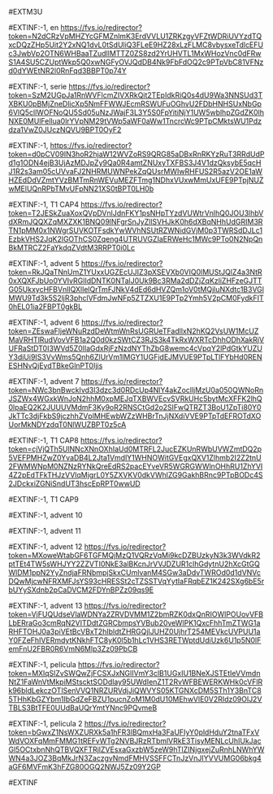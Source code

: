 #EXTM3U

#EXTINF:-1, en
https://fvs.io/redirector?token=N2dCRzVpMHZYcGFMZnlmK3ErdVVLU1ZRKzgyVFZtWDRiUVYzdTQxcDQzZHp5Uit2Y2xNQ1dvL0tSdUliQ3FLeE9HZ28xLzFLMC8vbysxeTdlcEFUc3JwbVp2OTN6WHBaaTZudllMTTZ0ZS8zd2YrUHVTL1MxWHozVnc0dFRwS1A4SU5CZUptWkp5Q0xwNGFyOVJQdDB4Nk9FbFdOQ2c9PTpVbC81VFNzd0dYWEtNR2l0RnFqd3BBPT0p74Y





#EXTINF:-1, serie
https://fvs.io/redirector?token=SzM2UGpJa1RnWVFlcmZIVXRkQit2TEpIdkRiQ0s4dU9Wa3NNSUd3TXBKU0pBMjZneDlicXp5NmFFWWJEcmRSWUFuOGhvU2FDbHNHSUxNbGp6VlQ5cllWOFNoQU5Sd05uNzJWajF3L3Y5S0FpYitiNjY1UW5wblhpZGdZK0lhNXE0MUlFellua0lrYVpNM29tVWp5aWF0aWw1TncrcWc9PTpCMktsWU1Pdzdza1VwZ0JUczNQVU9BPT0OyF2


#EXTINF:-1, 
https://fvs.io/redirector?token=d0pCV09IN3hoR2hjaW12WVZoRS9QRG85aDBxRnRKYzRuT3RRdUdPd1g1ODN4ejB3UjAzMDJpZy9Qa0R4amtZNUxyTXFBS3J4V1dzQksybE5qcHJ1R2s3am05cUVvaFJ2NHRMUWNPekZqQUsrMWIwRHFUS2R5azV2OE1aWHZEdDdVZmtYVzBMTmRnWEVuMEZFTmg1NDhxVUxwMmUxUFE9PTpjNUZwMElUQnRPbTMvUFpNN21XS0tBPT0LH0b

#EXTINF:-1, T1 CAP4
https://fvs.io/redirector?token=T2JESkZuaXoxQVpDVnlJdnFKY1psNHpTYzdVUWtrVnlhQ0JOU3lhbVdXRmJQQXZqMXZXK1BNQ09lNFgrSnJyZllSVHJkK0h6dXBqNHhUdGRIM3RTN1pMM0x1NWgrSUVKOTFsdkYwWVhNSUtRZWNidGVjM0p3TWRSdDJLc1EzbkVHS2JqK2lGOThCS0Zqeng4UTRUVGZIaERWeHc1MWc9PTo0N2NpQnBkMTRCZ2FaYkdqZVdtM3RRPT0i0Lc


#EXTINF:-1, advent 5
https://fvs.io/redirector?token=RkJQaTNnUmZ1YUxxUGZEcUJIZ3pXSEVXb0VIQ0lMUStJQlZ4a3NtR0xXQXFJbUo0YVIvRGlIdDNTK0NTalJ0Uk9Bc3RMa2dDZjZqKzliZHFzeGJTTG05UkxycHFBVnlIQXllelQrTmFJNkV4dEd6dHVZQm1oV0tMQjluNXdtc1B3VGlMWU9Td3k5S2ljR3phclVFdmJwNFp5ZTZXU1E9PTp2Ymh5V2pCM0FydkFIT0hEL01ia2FBPT0gkBL

#EXTINF:-1, advent 6
https://fvs.io/redirector?token=ZEswaFljeWNuRzdDeWtmWnRsUGRUeTFadllxN2hKQ2VsUW1McUZMaVRHTlRudVovVFB1a2Q0d0kzSWtCZ3RJS3k4TkRxWXRTcDhhODhXakRjVUFRaStDT0I3WVd5Z0lIaGdxRjFzNzdNYThZbG8wemc4cVpqY2lPdGtkYUZUY3diUi9IS3VvWms5Qnh6ZlUrVm1lMGY1UGFjdEJMVUE9PTpLTlFYbHd0RENESHNvQjEydTBkeGlnPT0Ijis


#EXTINF:-1, advent 7
https://fvs.io/redirector?token=NWc3bnBwckIvd3l3dzc3d0RDcUp4NlY4akZoclljMzU0a050QWNoRnJSZWx4WGxkWnJoN2hhM0xpMEJqTXBWVEcvSVRkUHc5bytMcXFFK2lhQ0lpaEQ2K2JUUUVMdmF3Ky9oR2RNSCtGd2o2SlFwQTRZT3BoU1ZpTi80Y0JkTTc3djFkbS9jczhhZVplMHEwbWZzWHBrTnJjNXdiVVE9PTpTdEFROTdXOUorMkNDYzdqT0NlWUZBPT0z5cA


#EXTINF:-1, T1 CAP8
https://fvs.io/redirector?token=cjVjQTh5UlNNcXNnOXhIaUd0MTRFL2JucEZKUnRWbUVWZmtDQ2p5VEFPMHZwZ0YvaDB4L2Jta1VmdlY1WHNOWitGVEgxQXV1Zlhmb2I2Z2tnU2FWMWNpM0NZNzRYNkQreEdRS2pacEYveVR5WGRGWWlnOHhRU1ZhYVI4Z2pEdTFkTHJzVVlqMjgrL0Y5ZXVKV0dkVWhlZG9GakhBRnc9PTpBODc4S2JDckxiZGNiSndUT3hscEpRPT0wwUD


#EXTINF:-1, T1 CAP9



#EXTINF:-1, advent 10



#EXTINF:-1, advent 11



#EXTINF:-1, advent 12
https://fvs.io/redirector?token=MXoweWtabGF6TGFMQjMzQ1VQRzVqMi9kcDZBUzkyN3k3WVdkR2ptTEt4TW5sWHJYY2ZZVTI0NkE3alBKcnJrVVJDZUR1clhGdytnU2hXcGtGQWlDM1ppN2YyZndjaFRNbmpjSkxCUmlvanM4SGw3aDdvTWROd0d1dVNVcDQwMjcwNFRXMFJsYS93cHRESSt2cTZSSTVqYytIaFRqbEZ1K242SXg6bE5rbUYySXdnb2pCaDVCM2FDYnBPZz09qs9E

#EXTINF:-1, advent 13
https://fvs.io/redirector?token=VjFUQUdseVlaWDNYa2ZRVDVMM1Z2bmRZK0dxQnRIOWlPOUovVFBLbERraGo3cmRqN2VITDdtZGRCbmpsYVBub20veWlPK1QxcFhhTmZTWG1aRHFTOHJ0a3piVEtBcVBxT2hIbldtZHRGQjlJUHZ0UjhrT254MEVkcUVPUU1aY0FZeFhIVERmdytKNkhFTC8yK0l5b1hLc1VHS3RETWptdUdiUzk6U1p5N0lFemFnU2FBR0R6VmN6Mlp3Zz09PbCB


#EXTINF:-1, pelicula
https://fvs.io/redirector?token=MXlqSlZvSWQwZjFCSXJxNGlIVmY3clB1UGxIU1BNeXJSTEtIeVVmdnNtZ1FaWnVtMkpiMStscktSODdlay95UWdIenZ1T2RvWFBEWERKWHk0cVFlRk96bldLekczOTlSenVVQ1NRZURVdjJiQWVYS05KTGNXcDM5STh1Y3BnTC85THhKbGZYbm1IbGdZeFBZU1pucnZoM1M0dU10MEhwVlE0V2RIdz09OlJ2VTBLS3BtTFE0UUdBaUQrYmtYNnc9PQvmeB


#EXTINF:-1, pelicula 2
https://fvs.io/redirector?token=bGwxZ1NsWXZURXk5a1hFR3lBQmxHa3FaUFIyY0pldHduY2tnaTFxVWdVOXFqMmFMMG1tREFvWTg2NVBJRzRTbmlVRkE3TisyMENLcUhIUkJacGl5OCtxbnNhQTBVQXFTRjlZVEsxaGxzbW5zeW9hTlZINjgxejZuRnhLNWhYWWN4a3JOZ3BqMkJrN3ZaczgvNmdFMHVSSFFCTnJzVnJIYVVUMG06bkg4aGF6MVFmK3hFZG80OGQ2NWJ5Zz09Y2GP


#EXTINF




